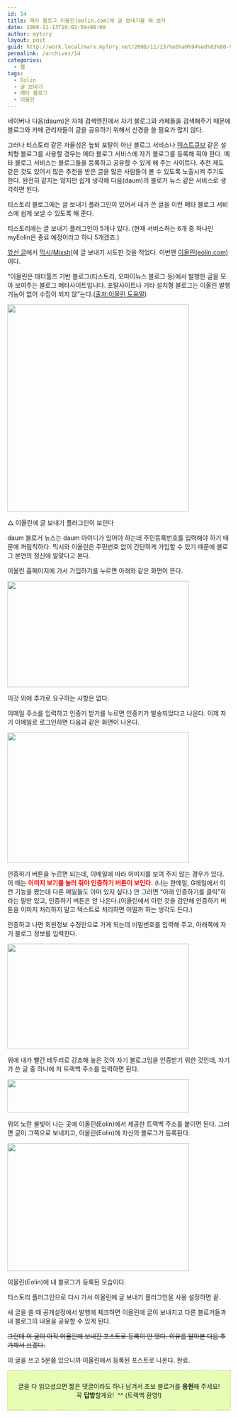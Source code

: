 ```yaml
---
id: 14
title: 메타 블로그 이올린(eolin.com)에 글 보내기를 해 보자
date: 2008-11-13T10:02:59+00:00
author: mytory
layout: post
guid: http://work.local/marx.mytory.net/2008/11/13/%eb%a9%94%ed%83%80-%eb%b8%94%eb%a1%9c%ea%b7%b8-%ec%9d%b4%ec%98%ac%eb%a6%b0eolincom%ec%97%90-%ea%b8%80-%eb%b3%b4%eb%82%b4%ea%b8%b0%eb%a5%bc-%ed%95%b4-%eb%b3%b4%ec%9e%90/
permalink: /archives/14
categories:
  - 웹
tags:
  - Eolin
  - 글 보내기
  - 메타 블로그
  - 이올린
---
```

네이버나 다음(daum)은 자체 검색엔진에서 자기 블로그와 카페들을 검색해주기 때문에 블로그와 카페 관리자들이 글을 공유하기 위해서 신경을 쓸 필요가 많지 않다.

그러나 티스토리 같은 자율성은 높되 포탈이 아닌 블로그 서비스나 <a href="http://textcube.org" target="_blank">텍스트큐브</a> 같은 설치형 블로그를 사용할 경우는 메타 블로그 서비스에 자기 블로그를 등록해 줘야 한다. 메타 블로그 서비스는 블로그들을 등록하고 공유할 수 있게 해 주는 사이트다. 추천 제도 같은 것도 있어서 많은 추천을 받은 글을 많은 사람들이 볼 수 있도록 노출시켜 주기도 한다. 완전히 같지는 않지만 쉽게 생각해 다음(daum)의 블로거 뉴스 같은 서비스로 생각하면 된다.

티스토리 블로그에는 글 보내기 플러그인이 있어서 내가 쓴 글을 이런 메타 블로그 서비스에 쉽게 보낼 수 있도록 해 준다.

티스토리에는 글 보내기 플러그인이 5개나 있다. (현재 서비스하는 6개 중 하나인 myEolin은 종료 예정이라고 하니 5개겠죠.)

<a href="http://spar2003.tistory.com/3" target="_blank" title="[http://spar2003.tistory.com/2]로 이동합니다.">앞선 글</a>에서 <a href="http://mixsh.com" target="_blank" title="[http://mixsh.com]로 이동합니다.">믹시(Mixsh)</a>에 글 보내기 시도한 것을 적었다. 이번엔 <a href="http://eolin.com" target="_blank" title="[http://eolin.com]로 이동합니다.">이올린(eolin.com)</a>이다.

“이올린은 태터툴즈 기반 블로그(티스토리, 오마이뉴스 블로그 등)에서 발행한 글을 모아 보여주는 블로그 메타사이트입니다. 포탈사이트나 기타 설치형 블로그는 이올린 발행기능이 없어 수집이 되지 않”는다.(<a href="http://blog.eolin.com/category/도움말" target="_blank" title="[http://blog.eolin.com/category/도움말]로 이동합니다.">출처:이올린 도움말</a>)

<img src="http://work.local/marx.mytory.net/wp-content/uploads/1/491bf59455f14ES.jpg" class="aligncenter" width="410" height="467" alt="" filename="eolin1.jpg" filemime="" />

△ 이올린에 글 보내기 플러그인이 보인다

daum 블로거 뉴스는 daum 아이디가 있어야 하는데 주민등록번호를 입력해야 하기 때문에 꺼림칙하다. 믹시와 이올린은 주민번호 없이 간단하게 가입할 수 있기 때문에 블로그 본연의 정신에 알맞다고 본다.

이올린 홈페이지에 가서 가입하기를 누르면 아래와 같은 화면이 뜬다.

<img src="http://work.local/marx.mytory.net/wp-content/uploads/1/491bf6594e5709P.jpg" class="aligncenter" width="410" height="239" alt="" filename="eolin2.jpg" filemime="" />

이것 외에 추가로 요구하는 사항은 없다.

이메일 주소를 입력하고 인증키 받기를 누르면 인증키가 발송되었다고 나온다. 이제 자기 이메일로 로그인하면 다음과 같은 화면이 나온다.

<img src="http://work.local/marx.mytory.net/wp-content/uploads/1/491bf6b0dd0be9E.jpg" class="aligncenter" width="410" height="294" alt="" filename="eolin3.jpg" filemime="" />

인증하기 버튼을 누르면 되는데, 이메일에 따라 이미지를 보여 주지 않는 경우가 있다. 이 때는 <font color="red"><strong>이미지 보기를 눌러 줘야 인증하기 버튼이 보인다.</strong></font> (나는 한메일, G메일에서 이런 기능을 봤는데 다른 메일들도 아마 있지 싶다.) 안 그러면 “아래 인증하기를 클릭”하라는 말만 있고, 인증하기 버튼은 안 나온다.(이올린에서 이런 것을 감안해 인증하기 버튼을 이미지 처리하지 말고 텍스트로 처리하면 어떨까 하는 생각도 든다.)

인증하고 나면 회원정보 수정란으로 가게 되는데 비밀번호를 입력해 주고, 아래쪽에 자기 블로그 정보를 입력한다.

<img src="http://work.local/marx.mytory.net/wp-content/uploads/1/491bf85bc0b94AD.jpg" class="aligncenter" width="410" height="237" alt="" filename="eolin4.jpg" filemime="" />

위에 내가 빨간 테두리로 강조해 놓은 것이 자기 블로그임을 인증받기 위한 것인데, 자기가 쓴 글 중 하나에 저 트랙백 주소를 입력하면 된다.

<img src="http://work.local/marx.mytory.net/wp-content/uploads/1/491bf8b82cd27AP.jpg" class="aligncenter" width="410" height="76" alt="" filename="eolin5.jpg" filemime="" />

위의 노란 불빛이 나는 곳에 이올린(Eolin)에서 제공한 트랙백 주소를 붙이면 된다. 그러면 글이 그쪽으로 보내지고, 이올린(Eolin)에 자신의 블로그가 등록된다.

<img src="http://work.local/marx.mytory.net/wp-content/uploads/1/491bf92a74b00AX.jpg" class="aligncenter" width="410" height="288" alt="" filename="eolin6.jpg" filemime="" />

이올린(Eolin)에 내 블로그가 등록된 모습이다.

티스토리 플러그인으로 다시 가서 이올린에 글 보내기 플러그인을 사용 설정하면 끝.

새 글을 쓸 때 공개설정에서 발행에 체크하면 이올린에 글이 보내지고 다른 블로거들과 내 블로그의 내용을 공유할 수 있게 된다.

<span class="Apple-style-span" style="text-decoration: line-through;">그런데 이 글이 아직 이올린에 보내진 포스트로 등록이 안 됐다. 이유를 알아본 다음 추가해서 쓰겠다.</span>

이 글을 쓰고 5분쯤 있으니까 이올린에서 등록된 포스트로 나온다. 완료.

<div>
  <div class="txc-textbox" style="border-top-style: dashed; border-right-style: dashed; border-bottom-style: dashed; border-left-style: dashed; border-top-width: 1px; border-right-width: 1px; border-bottom-width: 1px; border-left-width: 1px; border-top-color: rgb(159, 211, 49); border-right-color: rgb(159, 211, 49); border-bottom-color: rgb(159, 211, 49); border-left-color: rgb(159, 211, 49); background-color: rgb(231, 253, 181); padding-top: 10px; padding-right: 10px; padding-bottom: 10px; padding-left: 10px; ">
    <p style="text-align: center; ">
      글을 다 읽으셨으면 짧은 댓글이라도 하나 남겨서 초보 블로거를 <span class="Apple-style-span" style="font-weight: bold;">응원</span>해 주세요! <br /> 꼭 <span class="Apple-style-span" style="font-weight: bold;">답방</span>할게요!  ^^ (트랙백 환영!)
    </p>
  </div>
</div>